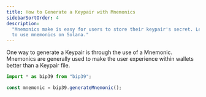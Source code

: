 ```yaml
---
title: How to Generate a Keypair with Mnemonics
sidebarSortOrder: 4
description:
  "Mnemonics make is easy for users to store their keypair's secret. Learn how
  to use mnemonics on Solana."
---
```


One way to generate a Keypair is through the use of a Mnemonic. Mnemonics are
generally used to make the user experience within wallets better than a Keypair
file.

```typescript filename="generate-mnemonic.ts"
import * as bip39 from "bip39";

const mnemonic = bip39.generateMnemonic();
```
